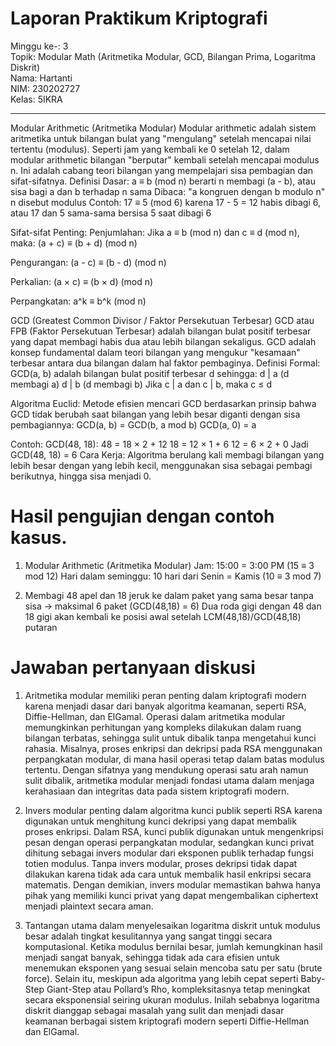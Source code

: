 # Laporan Praktikum Kriptografi
Minggu ke-: 3  
Topik: Modular Math (Aritmetika Modular, GCD, Bilangan Prima, Logaritma Diskrit)  
Nama: Hartanti  
NIM: 230202727  
Kelas: 5IKRA  

---

Modular Arithmetic (Aritmetika Modular)
Modular arithmetic adalah sistem aritmetika untuk bilangan bulat yang "mengulang" setelah mencapai nilai tertentu (modulus). Seperti jam yang kembali ke 0 setelah 12, dalam modular arithmetic bilangan "berputar" kembali setelah mencapai modulus n. Ini adalah cabang teori bilangan yang mempelajari sisa pembagian dan sifat-sifatnya.
Definisi Dasar:
a ≡ b (mod n) berarti n membagi (a - b), atau sisa bagi a dan b terhadap n sama
Dibaca: "a kongruen dengan b modulo n"
n disebut modulus
Contoh: 17 ≡ 5 (mod 6) karena 17 - 5 = 12 habis dibagi 6, atau 17 dan 5 sama-sama bersisa 5 saat dibagi 6

Sifat-sifat Penting:
Penjumlahan: Jika a ≡ b (mod n) dan c ≡ d (mod n), maka:
(a + c) ≡ (b + d) (mod n)

Pengurangan:
(a - c) ≡ (b - d) (mod n)

Perkalian:
(a × c) ≡ (b × d) (mod n)

Perpangkatan:
a^k ≡ b^k (mod n)

GCD (Greatest Common Divisor / Faktor Persekutuan Terbesar)
GCD atau FPB (Faktor Persekutuan Terbesar) adalah bilangan bulat positif terbesar yang dapat membagi habis dua atau lebih bilangan sekaligus. GCD adalah konsep fundamental dalam teori bilangan yang mengukur "kesamaan" terbesar antara dua bilangan dalam hal faktor pembaginya.
Definisi Formal:
GCD(a, b) adalah bilangan bulat positif terbesar d sehingga:
d | a (d membagi a)
d | b (d membagi b)
Jika c | a dan c | b, maka c ≤ d

Algoritma Euclid:
Metode efisien mencari GCD berdasarkan prinsip bahwa GCD tidak berubah saat bilangan yang lebih besar diganti dengan sisa pembagiannya:
GCD(a, b) = GCD(b, a mod b)
GCD(a, 0) = a

Contoh:
GCD(48, 18):
48 = 18 × 2 + 12
18 = 12 × 1 + 6
12 = 6 × 2 + 0
Jadi GCD(48, 18) = 6
Cara Kerja: Algoritma berulang kali membagi bilangan yang lebih besar dengan yang lebih kecil, menggunakan sisa sebagai pembagi berikutnya, hingga sisa menjadi 0.

# Hasil pengujian dengan contoh kasus.
1. Modular Arithmetic (Aritmetika Modular)
Jam: 15:00 = 3:00 PM (15 ≡ 3 mod 12)
Hari dalam seminggu: 10 hari dari Senin = Kamis (10 ≡ 3 mod 7)

2. Membagi 48 apel dan 18 jeruk ke dalam paket yang sama besar tanpa sisa → maksimal 6 paket (GCD(48,18) = 6)
Dua roda gigi dengan 48 dan 18 gigi akan kembali ke posisi awal setelah LCM(48,18)/GCD(48,18) putaran

# Jawaban pertanyaan diskusi

1. Aritmetika modular memiliki peran penting dalam kriptografi modern karena menjadi dasar dari banyak algoritma keamanan, seperti RSA, Diffie-Hellman, dan ElGamal. Operasi dalam aritmetika modular memungkinkan perhitungan yang kompleks dilakukan dalam ruang bilangan terbatas, sehingga sulit untuk dibalik tanpa mengetahui kunci rahasia. Misalnya, proses enkripsi dan dekripsi pada RSA menggunakan perpangkatan modular, di mana hasil operasi tetap dalam batas modulus tertentu. Dengan sifatnya yang mendukung operasi satu arah namun sulit dibalik, aritmetika modular menjadi fondasi utama dalam menjaga kerahasiaan dan integritas data pada sistem kriptografi modern.

2. Invers modular penting dalam algoritma kunci publik seperti RSA karena digunakan untuk menghitung kunci dekripsi yang dapat membalik proses enkripsi. Dalam RSA, kunci publik digunakan untuk mengenkripsi pesan dengan operasi perpangkatan modular, sedangkan kunci privat dihitung sebagai invers modular dari eksponen publik terhadap fungsi totien modulus. Tanpa invers modular, proses dekripsi tidak dapat dilakukan karena tidak ada cara untuk membalik hasil enkripsi secara matematis. Dengan demikian, invers modular memastikan bahwa hanya pihak yang memiliki kunci privat yang dapat mengembalikan ciphertext menjadi plaintext secara aman.

3. Tantangan utama dalam menyelesaikan logaritma diskrit untuk modulus besar adalah tingkat kesulitannya yang sangat tinggi secara komputasional. Ketika modulus bernilai besar, jumlah kemungkinan hasil menjadi sangat banyak, sehingga tidak ada cara efisien untuk menemukan eksponen yang sesuai selain mencoba satu per satu (brute force). Selain itu, meskipun ada algoritma yang lebih cepat seperti Baby-Step Giant-Step atau Pollard’s Rho, kompleksitasnya tetap meningkat secara eksponensial seiring ukuran modulus. Inilah sebabnya logaritma diskrit dianggap sebagai masalah yang sulit dan menjadi dasar keamanan berbagai sistem kriptografi modern seperti Diffie-Hellman dan ElGamal.